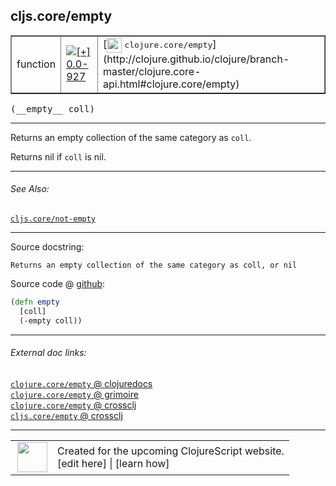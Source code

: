 ## cljs.core/empty



 <table border="1">
<tr>
<td>function</td>
<td><a href="https://github.com/cljsinfo/cljs-api-docs/tree/0.0-927"><img valign="middle" alt="[+] 0.0-927" title="Added in 0.0-927" src="https://img.shields.io/badge/+-0.0--927-lightgrey.svg"></a> </td>
<td>
[<img height="24px" valign="middle" src="http://i.imgur.com/1GjPKvB.png"> <samp>clojure.core/empty</samp>](http://clojure.github.io/clojure/branch-master/clojure.core-api.html#clojure.core/empty)
</td>
</tr>
</table>


 <samp>
(__empty__ coll)<br>
</samp>

---

Returns an empty collection of the same category as `coll`.

Returns nil if `coll` is nil.



---


###### See Also:

[`cljs.core/not-empty`](../cljs.core/not-empty.md)<br>

---


Source docstring:

```
Returns an empty collection of the same category as coll, or nil
```


Source code @ [github](https://github.com/clojure/clojurescript/blob/r1853/src/cljs/cljs/core.cljs#L829-L832):

```clj
(defn empty
  [coll]
  (-empty coll))
```

<!--
Repo - tag - source tree - lines:

 <pre>
clojurescript @ r1853
└── src
    └── cljs
        └── cljs
            └── <ins>[core.cljs:829-832](https://github.com/clojure/clojurescript/blob/r1853/src/cljs/cljs/core.cljs#L829-L832)</ins>
</pre>

-->

---



###### External doc links:

[`clojure.core/empty` @ clojuredocs](http://clojuredocs.org/clojure.core/empty)<br>
[`clojure.core/empty` @ grimoire](http://conj.io/store/v1/org.clojure/clojure/1.7.0-beta3/clj/clojure.core/empty/)<br>
[`clojure.core/empty` @ crossclj](http://crossclj.info/fun/clojure.core/empty.html)<br>
[`cljs.core/empty` @ crossclj](http://crossclj.info/fun/cljs.core.cljs/empty.html)<br>

---

 <table>
<tr><td>
<img valign="middle" align="right" width="48px" src="http://i.imgur.com/Hi20huC.png">
</td><td>
Created for the upcoming ClojureScript website.<br>
[edit here] | [learn how]
</td></tr></table>

[edit here]:https://github.com/cljsinfo/cljs-api-docs/blob/master/cljsdoc/cljs.core/empty.cljsdoc
[learn how]:https://github.com/cljsinfo/cljs-api-docs/wiki/cljsdoc-files

<!--

This information was too distracting to show to readers, but I'll leave it
commented here since it is helpful to:

- pretty-print the data used to generate this document
- and show how to retrieve that data



The API data for this symbol:

```clj
{:description "Returns an empty collection of the same category as `coll`.\n\nReturns nil if `coll` is nil.",
 :ns "cljs.core",
 :name "empty",
 :signature ["[coll]"],
 :history [["+" "0.0-927"]],
 :type "function",
 :related ["cljs.core/not-empty"],
 :full-name-encode "cljs.core/empty",
 :source {:code "(defn empty\n  [coll]\n  (-empty coll))",
          :title "Source code",
          :repo "clojurescript",
          :tag "r1853",
          :filename "src/cljs/cljs/core.cljs",
          :lines [829 832]},
 :full-name "cljs.core/empty",
 :clj-symbol "clojure.core/empty",
 :docstring "Returns an empty collection of the same category as coll, or nil"}

```

Retrieve the API data for this symbol:

```clj
;; from Clojure REPL
(require '[clojure.edn :as edn])
(-> (slurp "https://raw.githubusercontent.com/cljsinfo/cljs-api-docs/catalog/cljs-api.edn")
    (edn/read-string)
    (get-in [:symbols "cljs.core/empty"]))
```

-->
